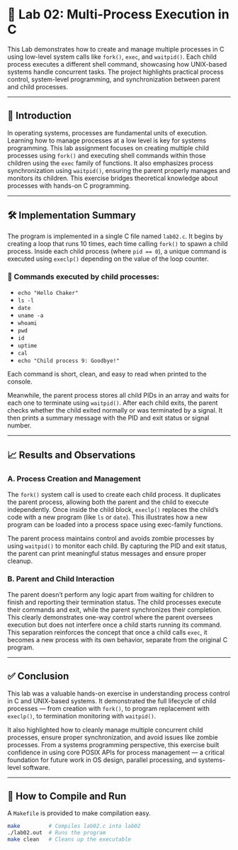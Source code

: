 # 🧵 Lab 02: Multi-Process Execution in C

This Lab demonstrates how to create and manage multiple processes in C using low-level system calls like `fork()`, `exec`, and `waitpid()`. Each child process executes a different shell command, showcasing how UNIX-based systems handle concurrent tasks. The project highlights practical process control, system-level programming, and synchronization between parent and child processes.

---

## 📌 Introduction

In operating systems, processes are fundamental units of execution. Learning how to manage processes at a low level is key for systems programming. This lab assignment focuses on creating multiple child processes using `fork()` and executing shell commands within those children using the `exec` family of functions. It also emphasizes process synchronization using `waitpid()`, ensuring the parent properly manages and monitors its children. This exercise bridges theoretical knowledge about processes with hands-on C programming.

---

## 🛠️ Implementation Summary

The program is implemented in a single C file named `lab02.c`. It begins by creating a loop that runs 10 times, each time calling `fork()` to spawn a child process. Inside each child process (where `pid == 0`), a unique command is executed using `execlp()` depending on the value of the loop counter.

### 🔧 Commands executed by child processes:
- `echo "Hello Chaker"`
- `ls -l`
- `date`
- `uname -a`
- `whoami`
- `pwd`
- `id`
- `uptime`
- `cal`
- `echo "Child process 9: Goodbye!"`

Each command is short, clean, and easy to read when printed to the console.

Meanwhile, the parent process stores all child PIDs in an array and waits for each one to terminate using `waitpid()`. After each child exits, the parent checks whether the child exited normally or was terminated by a signal. It then prints a summary message with the PID and exit status or signal number.

---

## 📈 Results and Observations

### A. **Process Creation and Management**

The `fork()` system call is used to create each child process. It duplicates the parent process, allowing both the parent and the child to execute independently. Once inside the child block, `execlp()` replaces the child’s code with a new program (like `ls` or `date`). This illustrates how a new program can be loaded into a process space using exec-family functions.

The parent process maintains control and avoids zombie processes by using `waitpid()` to monitor each child. By capturing the PID and exit status, the parent can print meaningful status messages and ensure proper cleanup.

### B. **Parent and Child Interaction**

The parent doesn’t perform any logic apart from waiting for children to finish and reporting their termination status. The child processes execute their commands and exit, while the parent synchronizes their completion. This clearly demonstrates one-way control where the parent oversees execution but does not interfere once a child starts running its command. This separation reinforces the concept that once a child calls `exec`, it becomes a new process with its own behavior, separate from the original C program.

---

## ✅ Conclusion

This lab was a valuable hands-on exercise in understanding process control in C and UNIX-based systems. It demonstrated the full lifecycle of child processes — from creation with `fork()`, to program replacement with `execlp()`, to termination monitoring with `waitpid()`. 

It also highlighted how to cleanly manage multiple concurrent child processes, ensure proper synchronization, and avoid issues like zombie processes. From a systems programming perspective, this exercise built confidence in using core POSIX APIs for process management — a critical foundation for future work in OS design, parallel processing, and systems-level software.

---

## 🧪 How to Compile and Run

A `Makefile` is provided to make compilation easy.

```bash
make         # Compiles lab02.c into lab02
./lab02.out  # Runs the program
make clean   # Cleans up the executable

